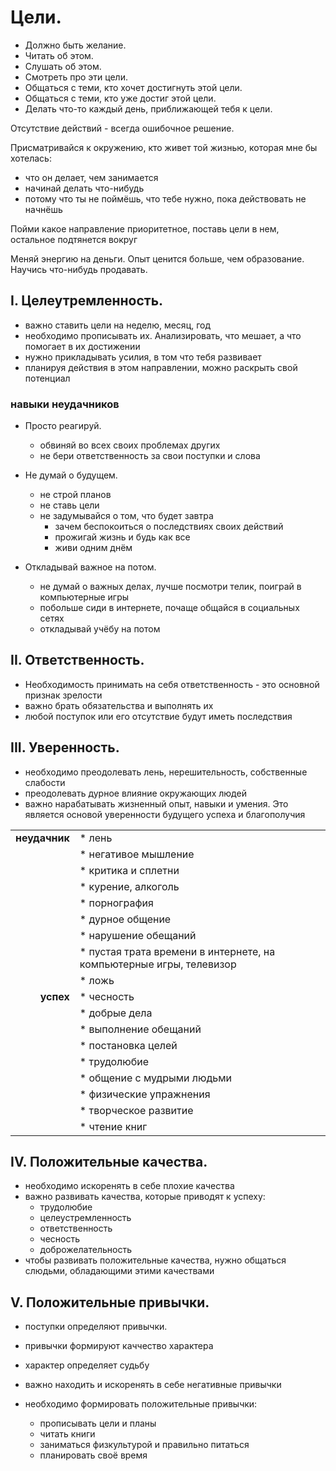 # Цели.
 * Должно быть желание.
 * Читать об этом.
 * Слушать об этом.
 * Смотреть про эти цели.
 * Общаться с теми, кто хочет достигнуть этой цели.
 * Общаться с теми, кто уже достиг этой цели.
 * Делать что-то каждый день, приближающей тебя к цели.

Отсутствие действий - всегда ошибочное решение.

Присматривайся к окружению, кто живет той жизнью, которая мне бы хотелась:
 * что он делает, чем занимается
 * начинай делать что-нибудь
 * потому что ты не поймёшь, что тебе нужно, пока действовать не начнёшь

Пойми какое направление приоритетное, поставь цели в нем, остальное подтянется вокруг

Меняй энергию на деньги.
Опыт ценится больше, чем образование.
Научись что-нибудь продавать.

## I. Целеутремленность.
 * важно ставить цели на неделю, месяц, год
 * необходимо прописывать их.
   Анализировать, что мешает, а что помогает в их достижении
 * нужно прикладывать усилия, в том что тебя развивает
 *  планируя действия в этом направлении, можно раскрыть свой потенциал

### навыки неудачников
 * Просто реагируй.
   * обвиняй во всех своих проблемах других
   * не бери ответственность за свои поступки и слова

  * Не думай о будущем.
    * не строй планов
    * не ставь цели
    * не задумывайся о том, что будет завтра
      * зачем беспокоиться о последствиях своих действий
      * прожигай жизнь и будь как все
      * живи одним днём

  * Откладывай важное на потом.
    * не думай о важных делах, лучше посмотри телик, поиграй в компьютерные игры
    * побольше сиди в интернете, почаще общайся в социальных сетях
    * откладывай учёбу на потом

## II. Ответственность.
  * Необходимость принимать на себя ответственность - это основной признак зрелости
  * важно брать обязательства и выполнять их
  * любой поступок или его отсутствие будут иметь последствия

## III. Уверенность.
  * необходимо преодолевать лень, нерешительность, собственные слабости
  * преодолевать дурное влияние окружающих людей
  * важно нарабатывать жизненный опыт, навыки и умения.
    Это является основой уверенности будущего успеха и благополучия

|       |    |
|-----:|:---|
| **неудачник** | * лень |
|         | * негативое мышление|
|         | * критика и сплетни|
|         | * курение, алкоголь |
|         | * порнография |
|         | * дурное общение |
|         | * нарушение обещаний|
|         | * пустая трата времени в интернете, на компьютерные игры, телевизор|
|         | * ложь |
| **успех**    | * чесность |
|         | * добрые дела |
|         | * выполнение обещаний |
|         | * постановка целей |
|         | * трудолюбие |
|         | * общение с мудрыми людьми|
|         | * физические упражнения|
|         | * творческое развитие|
|         | * чтение книг|

## IV. Положительные качества.
  * необходимо искоренять в себе плохие качества
  * важно развивать качества, которые приводят к успеху:
    * трудолюбие
    * целеустремленность
    * ответственность
    * чесность
    * доброжелательность
  * чтобы развивать положительные качества, нужно общаться слюдьми, обладающими этими качествами

## V. Положительные привычки.
  * поступки определяют привычки.
  * привычки формируют каччество характера
  * характер определяет судьбу

  * важно находить и искоренять в себе негативные привычки
  * необходимо формировать положительные привычки:
    * прописывать цели и планы
    * читать книги
    * заниматься физкультурой и правильно питаться
    * планировать своё время
